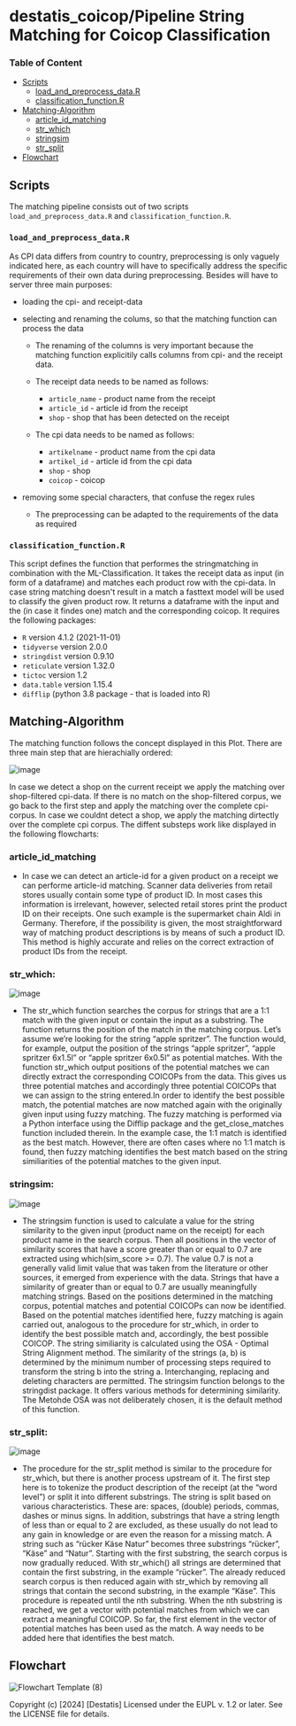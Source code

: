 # destatis_coicop/Pipeline String Matching for Coicop Classification 

### Table of Content

- [Scripts](#scripts)
  - [load_and_preprocess_data.R](#load_and_preprocess_data.R)
  - [classification_function.R](#classification_function.R)
- [Matching-Algorithm](#Matching-Algorithm)
  - [article_id_matching](#article_id_matching)
  - [str_which](#str_which)
  - [stringsim](#stringsim)
  - [str_split](#str_split)
- [Flowchart](#Flowchart)



## Scripts

The matching pipeline consists out of two scripts `load_and_preprocess_data.R` and `classification_function.R`.

### `load_and_preprocess_data.R`

  As CPI data differs from country to country, preprocessing is only vaguely indicated here, as each country will have to specifically address the specific requirements of their own data during preprocessing. Besides will have to server three main purposes:
- loading the cpi- and receipt-data
- selecting and renaming the colums, so that the matching function can process the data
  -  The renaming of the columns is very important because the matching function explicitily calls columns from cpi- and the receipt data.
    -  The receipt data needs to be named as follows:
      
        - `article_name` - product name from the receipt
        - `article_id` - article id from the receipt
        - `shop` - shop that has been detected on the receipt
     
    - The cpi data needs to be named as follows:
      
        - `artikelname` - product name from the cpi data
        - `artikel_id` - article id from the cpi data
        - `shop` - shop 
        - `coicop` - coicop 
  
- removing some special characters, that confuse the regex rules
    -  The preprocessing can be adapted to the requirements of the data as required
 

### `classification_function.R`

This script defines the function that performes the stringmatching in combination with the ML-Classification. It takes the receipt data as input (in form of a dataframe) and matches each product row with the cpi-data. In case string matching doesn't result in a match a fasttext model will be used to classify the given product row. It returns a dataframe with the input and the (in case it findes one) match and the corresponding coicop. It requires the following packages:

 - `R` version 4.1.2 (2021-11-01)
 - `tidyverse` version 2.0.0
 - `stringdist` version 0.9.10
 - `reticulate` version 1.32.0
 - `tictoc` version 1.2
 - `data.table` version 1.15.4 
 - `difflip` (python 3.8 package - that is loaded into R)


## Matching-Algorithm


The matching function follows the concept displayed in this Plot. There are three main step that are hierachially ordered:

![image](https://github.com/user-attachments/assets/68ce4bd2-7fa5-431e-857e-a1b1c31386aa)


In case we detect a shop on the current receipt we apply the matching over shop-filtered cpi-data. If there is no match on the shop-filtered corpus, we go back to the first step and apply the matching over the complete cpi-corpus. In case we couldnt detect a shop, we apply the matching dirtectly over the complete cpi corpus. The diffent substeps work like displayed in the following flowcharts:

### article_id_matching

- In case we can detect an article-id for a given product on a receipt we can performe article-id matching. Scanner data deliveries from retail stores usually contain some type of product ID. In most cases this information is irrelevant, however, selected retail stores print the product ID on their receipts. One such example is the supermarket chain Aldi in Germany. Therefore, if the possibility is given, the most straightforward way of matching product descriptions is by means of such a product ID. This method is highly accurate and relies on the correct extraction of product IDs from the receipt.

### str_which:

![image](https://github.com/user-attachments/assets/5a6e389b-2eb1-46ca-a3aa-d1bb6e984e2a)


 - The str_which function searches the corpus for strings that are a 1:1 match with the given input or contain the input as a substring. The function returns the position of the match in the matching corpus. Let’s assume we’re looking for the string “apple spritzer”. The function would, for example, output the position of the strings “apple spritzer”, “apple spritzer 6x1.5l” or “apple spritzer 6x0.5l” as potential matches. With the function str_which output positions of the potential matches we can directly extract the corresponding COICOPs from the data. This gives us three potential matches and accordingly three potential COICOPs that we can assign to the string entered.In order to identify the best possible match, the potential matches are now matched again with the originally given input using fuzzy matching. The fuzzy matching is performed via a Python interface using the Difflip package and the get_close_matches function included therein. In the example case, the 1:1 match is identified as the best match. However, there are often cases where no 1:1 match is found, then fuzzy matching identifies the best match based on the string similiarities of the potential matches to the given input.



### stringsim:

![image](https://github.com/user-attachments/assets/5c1f4616-5e15-4adb-aeec-3124e10bc6d6)


 - The stringsim function is used to calculate a value for the string similarity to the given input (product name on the receipt) for each product name in the search corpus. Then all positions in the vector of similarity scores that have a score greater than or equal to 0.7 are extracted using which(sim_score >= 0.7). The value 0.7 is not a generally valid limit value that was taken from the literature or other sources, it emerged from experience with the data. Strings that have a similarity of greater than or equal to 0.7 are usually meaningfully matching strings. Based on the positions determined in the matching corpus, potential matches and potential COICOPs can now be identified. Based on the potential matches identified here, fuzzy matching is again carried out, analogous to the procedure for str_which, in order to identify the best possible match and, accordingly, the best possible COICOP. The string similiarity is calculated using the OSA - Optimal String Alignment method. The similarity of the strings (a, b) is determined by the minimum number of processing steps required to transform the string b into the string a. Interchanging, replacing and deleting characters are permitted. The stringsim function belongs to the stringdist package. It offers various methods for determining similarity. The Metohde OSA was not deliberately chosen, it is the default method of this function.
   

### str_split: 

![image](https://github.com/user-attachments/assets/e6c2408e-a7a0-4d9b-8410-af7515835e49)


  - The procedure for the str_split method is similar to the procedure for str_which, but there is another process upstream of it. The first step here is to tokenize the product description of the receipt (at the “word level”) or split it into different substrings. The string is split based on various characteristics. These are: spaces, (double) periods, commas, dashes or minus signs. In addition, substrings that have a string length of less than or equal to 2 are excluded, as these usually do not lead to any gain in knowledge or are even the reason for a missing match. A string such as “rücker Käse Natur” becomes three substrings “rücker”, “Käse” and “Natur”. Starting with the first substring, the search corpus is now gradually reduced. With str_which() all strings are determined that contain the first substring, in the example “rücker”. The already reduced search corpus is then reduced again with str_which by removing all strings that contain the second substring, in the example “Käse”. This procedure is repeated until the nth substring. When the nth substring is reached, we get a vector with potential matches from which we can extract a meaningful COICOP. So far, the first element in the vector of potential matches has been used as the match. A way needs to be added here that identifies the best match.

## Flowchart

![Flowchart Template (8)](https://github.com/user-attachments/assets/19e1be52-f416-4fd0-bb9b-88951ef215b9)



Copyright (c) [2024] [Destatis]
Licensed under the EUPL v. 1.2 or later. See the LICENSE file for details.

 

 

